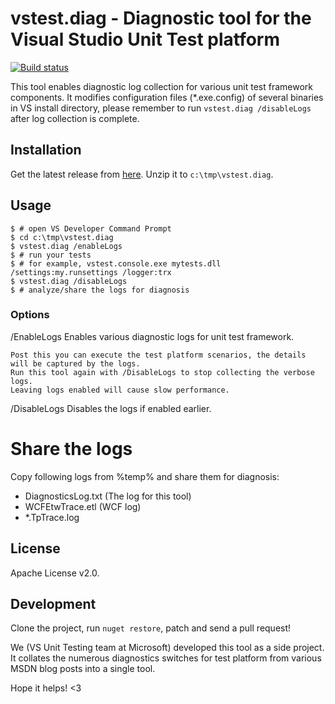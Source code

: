 # vstest.diag - Diagnostic tool for the Visual Studio Unit Test platform

[![Build status](https://ci.appveyor.com/api/projects/status/spe9wpff038fcb6p?svg=true)](https://ci.appveyor.com/project/codito/vstest-diag)

This tool enables diagnostic log collection for various unit test framework components. It modifies configuration files (*.exe.config) of several binaries in VS install directory, please remember to run `vstest.diag /disableLogs` after log collection is complete. 

## Installation
Get the latest release from [here](https://github.com/codito/vstest.diag/releases). Unzip it to `c:\tmp\vstest.diag`.

## Usage

```
$ # open VS Developer Command Prompt
$ cd c:\tmp\vstest.diag
$ vstest.diag /enableLogs
$ # run your tests
$ # for example, vstest.console.exe mytests.dll /settings:my.runsettings /logger:trx
$ vstest.diag /disableLogs
$ # analyze/share the logs for diagnosis
```

### Options

/EnableLogs     Enables various diagnostic logs for unit test framework. 

    Post this you can execute the test platform scenarios, the details will be captured by the logs.
    Run this tool again with /DisableLogs to stop collecting the verbose logs.
    Leaving logs enabled will cause slow performance.

/DisableLogs    Disables the logs if enabled earlier.

# Share the logs
Copy following logs from %temp% and share them for diagnosis:

* DiagnosticsLog.txt (The log for this tool)
* WCFEtwTrace.etl (WCF log)
* *.TpTrace.log

## License
Apache License v2.0.

## Development
Clone the project, run `nuget restore`, patch and send a pull request!

We (VS Unit Testing team at Microsoft) developed this tool as a side project. It
collates the numerous diagnostics switches for test platform from various MSDN
blog posts into a single tool.

Hope it helps! <3

